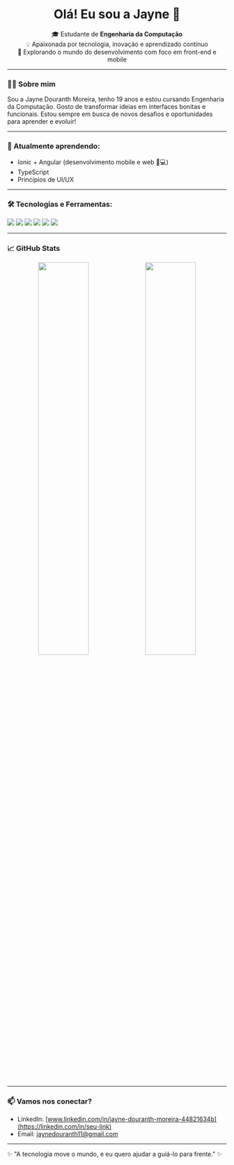 <h1 align="center">Olá! Eu sou a Jayne 👋</h1>


<p align="center">
  🎓 Estudante de <strong>Engenharia da Computação</strong><br>
  💡 Apaixonada por tecnologia, inovação e aprendizado contínuo<br>
  🚀 Explorando o mundo do desenvolvimento com foco em front-end e mobile
</p>

---

### 👩‍💻 Sobre mim

Sou a Jayne Douranth Moreira, tenho 19 anos e estou cursando Engenharia da Computação. Gosto de transformar ideias em interfaces bonitas e funcionais. Estou sempre em busca de novos desafios e oportunidades para aprender e evoluir!

---

### 🌱 Atualmente aprendendo:
- Ionic + Angular (desenvolvimento mobile e web 📱💻)
- TypeScript
- Princípios de UI/UX

---

### 🛠️ Tecnologias e Ferramentas:
<p>
  <img src="https://img.shields.io/badge/HTML5-E34F26?style=flat-square&logo=html5&logoColor=fff" />
  <img src="https://img.shields.io/badge/CSS3-1572B6?style=flat-square&logo=css3&logoColor=fff" />
  <img src="https://img.shields.io/badge/JavaScript-F7DF1E?style=flat-square&logo=javascript&logoColor=000" />
  <img src="https://img.shields.io/badge/TypeScript-3178C6?style=flat-square&logo=typescript&logoColor=fff" />
  <img src="https://img.shields.io/badge/Angular-DD0031?style=flat-square&logo=angular&logoColor=fff" />
  <img src="https://img.shields.io/badge/Ionic-3880FF?style=flat-square&logo=ionic&logoColor=fff" />
</p>

---

### 📈 GitHub Stats
<p align="center">
  <img src="https://github-readme-stats.vercel.app/api?username=seu-usuario-aqui&show_icons=true&theme=radical" width="48%" />
  <img src="https://github-readme-stats.vercel.app/api/top-langs/?username=seu-usuario-aqui&layout=compact&theme=radical" width="48%" />
</p>

---

### 📫 Vamos nos conectar?
- LinkedIn: [www.linkedin.com/in/jayne-douranth-moreira-44821634b](https://linkedin.com/in/seu-link)
- Email: jaynedouranth11@gmail.com

---

✨ "A tecnologia move o mundo, e eu quero ajudar a guiá-lo para frente." ✨
